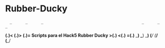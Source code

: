 # Rubber-Ducky
      _      _      _                                            _      _      _
   __(.)< __(.)> __(.)=   Scripts para el Hack5 Rubber Ducky   >(.)__ <(.)__ =(.)__
   \___)  \___)  \___)                                          (___/  (___/  (___/ 
